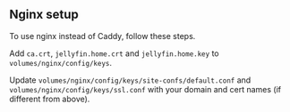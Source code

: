 Nginx setup
---

To use nginx instead of Caddy, follow these steps.

Add `ca.crt`, `jellyfin.home.crt` and `jellyfin.home.key` to `volumes/nginx/config/keys`.

Update `volumes/nginx/config/keys/site-confs/default.conf` and `volumes/nginx/config/keys/ssl.conf` with your domain and cert names (if different from above).
